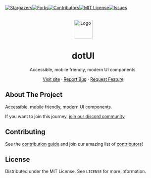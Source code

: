 [![Stargazers][stars-shield]][stars-url][![Forks][forks-shield]][forks-url][![Contributors][contributors-shield]][contributors-url][![MIT License][license-shield]][license-url][![Issues][issues-shield]][issues-url]


<br/>
<div align="center">
  <a href="https://github.com/mehdibha/dot-ui">
    <img src="https://dotui.org/images/logo.png" alt="Logo" width="60" height="60">
  </a>
  <h1 align="center">dotUI</h1>
  <p align="center">
    Accessible, mobile friendly, modern UI components.
  </p>
  <p>
    
   <a href="https://dotui.org">Visit site</a>
    ·
    <a href="https://github.com/mehdibha/dot-ui/issues">Report Bug</a>
    ·
    <a href="https://github.com/mehdibha/dot-ui/issues">Request Feature</a>
  </p>
</div>

<!-- ABOUT THE PROJECT -->

## About The Project

Accessible, mobile friendly, modern UI components.

If you want to join this journey, <a href="https://discord.gg/DXpj5V2fU8">join our discord community</a>

<!-- CONTRIBUTING -->

## Contributing

See the [contribution guide](CONTRIBUTING.md) and join our amazing list of [contributors](https://github.com/mehdibha/dot-ui/graphs/contributors)!

<!-- LICENSE -->

## License

Distributed under the MIT License. See `LICENSE` for more information.

[contributors-shield]: https://img.shields.io/github/contributors/mehdibha/dot-ui.svg?style=for-the-badge
[contributors-url]: https://github.com/mehdibha/dot-ui/graphs/contributors
[forks-shield]: https://img.shields.io/github/forks/mehdibha/dot-ui.svg?style=for-the-badge
[forks-url]: https://github.com/mehdibha/dot-ui.svg/network/members
[stars-shield]: https://img.shields.io/github/stars/mehdibha/dot-ui.svg?style=for-the-badge
[stars-url]: https://github.com/mehdibha/dot-ui.svg/stargazers
[issues-shield]: https://img.shields.io/github/issues/mehdibha/dot-ui.svg?style=for-the-badge
[issues-url]: https://github.com/mehdibha/dot-ui.svg/issues
[license-shield]: https://img.shields.io/github/license/mehdibha/dot-ui.svg?style=for-the-badge
[license-url]: https://github.com/mehdibha/dot-ui.svg/blob/master/LICENSE.txt
